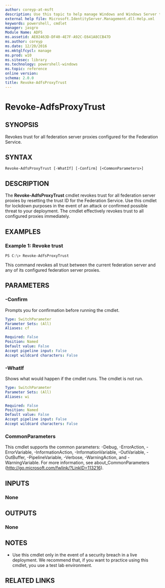 ```yaml
---
author: coreyp-at-msft
description: Use this topic to help manage Windows and Windows Server technologies with Windows PowerShell.
external help file: Microsoft.IdentityServer.Management.dll-Help.xml
keywords: powershell, cmdlet
manager: jasgro
Module Name: ADFS
ms.assetid: AE02463D-DF40-4E7F-A92C-E641A8CCB47D
ms.author: coreyp
ms.date: 12/20/2016
ms.mktglfcycl: manage
ms.prod: w10
ms.sitesec: library
ms.technology: powershell-windows
ms.topic: reference
online version: 
schema: 2.0.0
title: Revoke-AdfsProxyTrust
---
```


# Revoke-AdfsProxyTrust

## SYNOPSIS
Revokes trust for all federation server proxies configured for the Federation Service.

## SYNTAX

```
Revoke-AdfsProxyTrust [-WhatIf] [-Confirm] [<CommonParameters>]
```

## DESCRIPTION
The **Revoke-AdfsProxyTrust** cmdlet revokes trust for all federation server proxies by resetting the trust ID for the Federation Service.
Use this cmdlet for lockdown purposes in the event of an attack or confirmed possible threat to your deployment.
The cmdlet effectively revokes trust to all configured proxies immediately.

## EXAMPLES

### Example 1: Revoke trust
```
PS C:\> Revoke-AdfsProxyTrust
```

This command revokes all trust between the current federation server and any of its configured federation server proxies.

## PARAMETERS

### -Confirm
Prompts you for confirmation before running the cmdlet.

```yaml
Type: SwitchParameter
Parameter Sets: (All)
Aliases: cf

Required: False
Position: Named
Default value: False
Accept pipeline input: False
Accept wildcard characters: False
```

### -WhatIf
Shows what would happen if the cmdlet runs.
The cmdlet is not run.

```yaml
Type: SwitchParameter
Parameter Sets: (All)
Aliases: wi

Required: False
Position: Named
Default value: False
Accept pipeline input: False
Accept wildcard characters: False
```

### CommonParameters
This cmdlet supports the common parameters: -Debug, -ErrorAction, -ErrorVariable, -InformationAction, -InformationVariable, -OutVariable, -OutBuffer, -PipelineVariable, -Verbose, -WarningAction, and -WarningVariable. For more information, see about_CommonParameters (http://go.microsoft.com/fwlink/?LinkID=113216).

## INPUTS

### None

## OUTPUTS

### None

## NOTES
* Use this cmdlet only in the event of a security breach in a live deployment. We recommend that, if you want to practice using this cmdlet, you use a test lab environment.

## RELATED LINKS

